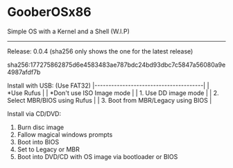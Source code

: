 # GooberOSx86
Simple OS with a Kernel and a Shell (W.I.P)

________________________________

Release: 0.0.4 (sha256 only shows the one for the latest release)

sha256:177275862875d6e4583483ae787bdc24bd93dbc7c5847a56080a9e4987afdf7b

  Install with USB:  (Use FAT32)
|---------------------------------------|
|    *Use Rufus                         |
|       *Don't use ISO Image mode       |
|    1. Use DD image mode               |
|    2. Select MBR/BIOS using Rufus     |
|    3. Boot from MBR/Legacy using BIOS |


  
  Install via CD/DVD:

  1. Burn disc image
  2. Fallow magical windows prompts
  3. Boot into BIOS
  4. Set to Legacy or MBR
  5. Boot into DVD/CD with OS image via bootloader or BIOS

  
      
